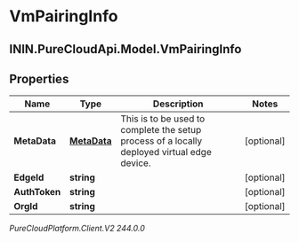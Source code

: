 # VmPairingInfo

## ININ.PureCloudApi.Model.VmPairingInfo

## Properties

|Name | Type | Description | Notes|
|------------ | ------------- | ------------- | -------------|
| **MetaData** | [**MetaData**](MetaData) | This is to be used to complete the setup process of a locally deployed virtual edge device. | [optional] |
| **EdgeId** | **string** |  | [optional] |
| **AuthToken** | **string** |  | [optional] |
| **OrgId** | **string** |  | [optional] |



_PureCloudPlatform.Client.V2 244.0.0_
